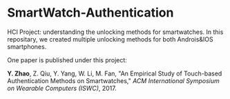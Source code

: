 # SmartWatch-Authentication
HCI Project: understanding the unlocking methods for smartwatches. In this repositary, we created multiple unlocking methods for both Androis&IOS smartphones.

One paper is published under this project:

**Y. Zhao**, Z. Qiu, Y. Yang, W. Li, M. Fan, "An Empirical Study of Touch-based Authentication Methods on Smartwatches," *ACM International Symposium on Wearable Computers (ISWC)*, 2017.
